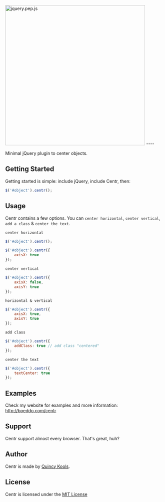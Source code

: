 <img src="http://boeddo.com/assets/img/centr-logo.png" width='447' alt='jquery.pep.js'>
----

Minimal jQuery plugin to center objects.

## Getting Started
Getting started is simple: include jQuery, include Centr, then:
```javascript
$('#object').centr();
```

## Usage

Centr contains a few options. You can `center horizontal`, `center vertical`, `add a class` & `center the text`.

`center horizontal`

```javascript
$('#object').centr();
```

```javascript
$('#object').centr({
    axisX: true
});
```

`center vertical`

```javascript
$('#object').centr({
    axisX: false,
    axisY: true
});
```

`horizontal & vertical`

```javascript
$('#object').centr({
    axisX: true,
    axisY: true
});
```

`add class`

```javascript
$('#object').centr({
    addClass: true // add class "centered"
});
```

`center the text`

```javascript
$('#object').centr({
    textCenter: true
});
```

## Examples

Check my website for examples and more information: http://boeddo.com/centr

## Support

Centr support almost every browser. That's great, huh?

## Author

Centr is made by [Quincy Kools](http://boeddo.com).

## License

Centr is licensed under the [MIT License](http://www.tldrlegal.com/license/mit-license)
